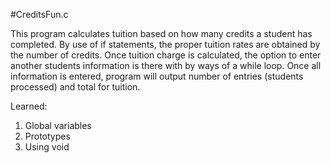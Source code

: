 #CreditsFun.c

This program calculates tuition based on how many credits a student has completed.
By use of if statements, the proper tuition rates are obtained by the number of credits.
Once tuition charge is calculated, the option to enter another students information is there with by ways of a while loop.
Once all information is entered, program will output number of entries (students processed) and total for tuition.

Learned:
1. Global variables
2. Prototypes
3. Using void
